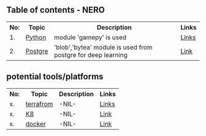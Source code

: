 
## Table of contents - NERO
<table>
<tr><th>No:</th><th>Topic</th><th>Description</th><th>Links</th></tr>
<tr><td>1.</td><td><a href="https://www.tutorialspoint.com/git/index.htm">Python</a></td><td>module 'gamepy' is used</td><td><a href="https://www.tutorialspoint.com/git/index.htm">Links</a></td></tr>
<tr><td>2.</td><td><a href="https://ourcodeworld.com/articles/read/162/tips-and-tricks-that-you-probably-don-t-know-with-the-github-markdown-in-readme-md-files">Postgre</a></td><td>'blob','bytea' module is used from postgre for deep learning</td><td><a href="https://ourcodeworld.com/articles/read/162/tips-and-tricks-that-you-probably-don-t-know-with-the-github-markdown-in-readme-md-files">Link</a></td></tr>
</table>



## potential tools/platforms

<table>
<tr><th>No:</th><th>Topic</th><th>Description</th><th>Links</th></tr>
<tr><td>x.</td><td><a href="https://www.tutorialspoint.com/git/index.htm">terrafrom</a></td><td>-NIL-</td><td><a href="https://www.tutorialspoint.com/git/index.htm">Links</a></td></tr>
<tr><td>x.</td><td><a href="https://ourcodeworld.com/articles/read/162/tips-and-tricks-that-you-probably-don-t-know-with-the-github-markdown-in-readme-md-files">K8</a></td><td>-NIL-</td><td><a href="https://ourcodeworld.com/articles/read/162/tips-and-tricks-that-you-probably-don-t-know-with-the-github-markdown-in-readme-md-files">Link</a></td></tr>

<tr><td>x.</td><td><a href="https://ourcodeworld.com/articles/read/162/tips-and-tricks-that-you-probably-don-t-know-with-the-github-markdown-in-readme-md-files">docker</a></td><td>-NIL-</td><td><a href="https://ourcodeworld.com/articles/read/162/tips-and-tricks-that-you-probably-don-t-know-with-the-github-markdown-in-readme-md-files">Link</a></td></tr>

</table>
